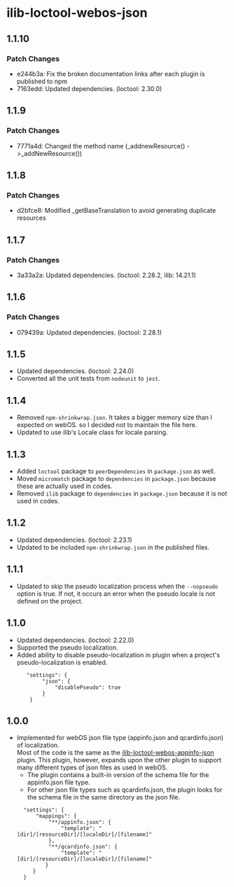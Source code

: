 # ilib-loctool-webos-json

## 1.1.10

### Patch Changes

- e244b3a: Fix the broken documentation links after each plugin is published to npm
- 7163edd: Updated dependencies. (loctool: 2.30.0)

## 1.1.9

### Patch Changes

- 7771a4d: Changed the method name (\_addnewResource() ->\_addNewResource())

## 1.1.8

### Patch Changes

- d2bfce8: Modified \_getBaseTranslation to avoid generating duplicate resources

## 1.1.7

### Patch Changes

- 3a33a2a: Updated dependencies. (loctool: 2.28.2, ilib: 14.21.1)

## 1.1.6

### Patch Changes

- 079439a: Updated dependencies. (loctool: 2.28.1)

## 1.1.5

- Updated dependencies. (loctool: 2.24.0)
- Converted all the unit tests from `nodeunit` to `jest`.

## 1.1.4

- Removed `npm-shrinkwrap.json`. It takes a bigger memory size than I expected on webOS. so I decided not to maintain the file here.
- Updated to use ilib's Locale class for locale parsing.

## 1.1.3

- Added `loctool` package to `peerDependencies` in `package.json` as well.
- Moved `micromatch` package to `dependencies` in `package.json` because these are actually used in codes.
- Removed `ilib` package to `dependencies` in `package.json` because it is not used in codes.

## 1.1.2

- Updated dependencies. (loctool: 2.23.1)
- Updated to be included `npm-shrinkwrap.json` in the published files.

## 1.1.1

- Updated to skip the pseudo localization process when the `--nopseudo` option is true.
  If not, it occurs an error when the pseudo locale is not defined on the project.

## 1.1.0

- Updated dependencies. (loctool: 2.22.0)
- Supported the pseudo localization.
- Added ability to disable pseudo-localization in plugin when a project's pseudo-localization is enabled.
  ```
     "settings": {
          "json": {
              "disablePseudo": true
          }
      }
  ```

## 1.0.0

- Implemented for webOS json file type (appinfo.json and qcardinfo.json) of localization.  
  Most of the code is the same as the [ilib-loctool-webos-appinfo-json](https://github.com/iLib-js/ilib-loctool-webos-appinfo-json) plugin.
  This plugin, however, expands upon the other plugin to support many different types of json files as used in webOS.
  - The plugin contains a built-in version of the schema file for the appinfo.json file type.
  - For other json file types such as qcardinfo.json, the plugin looks for the schema file in the same directory as the json file.
  ```
    "settings": {
        "mappings": {
            "**/appinfo.json": {
                "template": "[dir]/[resourceDir]/[localeDir]/[filename]"
            },
            "**/qcardinfo.json": {
                "template": "[dir]/[resourceDir]/[localeDir]/[filename]"
           }
       }
    }
  ```
